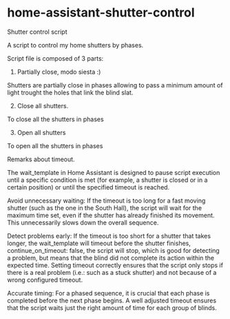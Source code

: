 # home-assistant-shutter-control

Shutter control script

A script to control my home shutters by phases.

Script file is composed of 3 parts:

1. Partially close, modo siesta :)

Shutters are partially close in phases allowing to pass a minimum amount of light trought the holes that link the blind slat.

2. Close all shutters.

To close all the shutters in phases

3. Open all shutters

To open all the shutters in phases



Remarks about timeout.

The wait_template in Home Assistant is designed to pause script execution until a specific condition is met (for example, a shutter is closed or in a certain position) or until the specified timeout is reached.

Avoid unnecessary waiting: If the timeout is too long for a fast moving shutter (such as the one in the South Hall), the script will wait for the maximum time set, even if the shutter has already finished its movement. This unnecessarily slows down the overall sequence.

Detect problems early: If the timeout is too short for a shutter that takes longer, the wait_template will timeout before the shutter finishes, continue_on_timeout: false, the script will stop, which is good for detecting a problem, but means that the blind did not complete its action within the expected time. Setting timeout correctly ensures that the script only stops if there is a real problem (i.e.: such as a stuck shutter) and not because of a wrong configured timeout.

Accurate timing: For a phased sequence, it is crucial that each phase is completed before the next phase begins. A well adjusted timeout ensures that the script waits just the right amount of time for each group of blinds.
